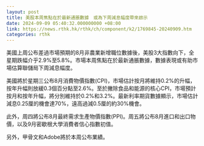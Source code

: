 ```yaml
---
layout: post
title: 美股本周焦點在於最新通脹數據　或為下周減息幅度帶來啟示
date: 2024-09-09 05:40:32.000000000 +08:00
link: https://news.rthk.hk/rthk/ch/component/k2/1769845-20240909.htm
categories: rthk
---
```


美國上周公布差過市場預期的8月非農業新增職位數據後，美股3大指數向下，全星期跌幅介乎2.9%至5.8%。市場本周焦點在於最新通脹數據，數據表現或有助市場估算聯儲局下周減息幅度。

美國將於星期三公布8月消費物價指數(CPI)，市場估計按月將維持0.2%的升幅，按年升幅則放緩0.3個百分點至2.6%。至於撇除食品和能源的核心CPI，市場預計按月和按年升幅，將分別維持於0.2%和3.2%。最新利率期貨數據顯示，市場估計減息0.25厘的機會達70%，遠高過減0.5厘的約30%機會。

此外，周四將公布8月最終需求生產物價指數(PPI)。周五將公布8月進口和出口物價，以及9月密歇根大學消費者信心指數初值。

另外，甲骨文和Adobe將於本周公布業績。
